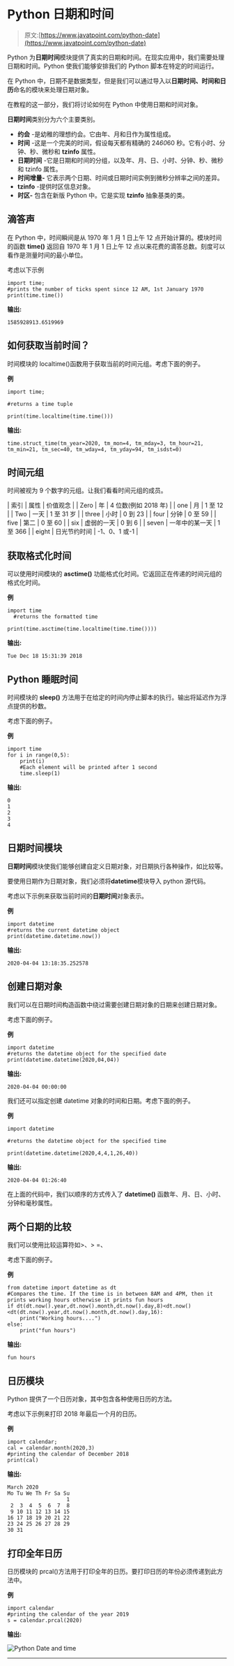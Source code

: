 # Python 日期和时间

> 原文:[https://www.javatpoint.com/python-date](https://www.javatpoint.com/python-date)

Python 为**日期时间**模块提供了真实的日期和时间。在现实应用中，我们需要处理日期和时间。Python 使我们能够安排我们的 Python 脚本在特定的时间运行。

在 Python 中，日期不是数据类型，但是我们可以通过导入以**日期时间、时间和日历**命名的模块来处理日期对象。

在教程的这一部分，我们将讨论如何在 Python 中使用日期和时间对象。

**日期时间**类别分为六个主要类别。

*   **约会** -是幼稚的理想约会。它由年、月和日作为属性组成。
*   **时间** -这是一个完美的时间，假设每天都有精确的 24*60*60 秒。它有小时、分钟、秒、微秒和 **tzinfo** 属性。
*   **日期时间** -它是日期和时间的分组，以及年、月、日、小时、分钟、秒、微秒和 tzinfo 属性。
*   **时间增量-** 它表示两个日期、时间或日期时间实例到微秒分辨率之间的差异。
*   **tzinfo** -提供时区信息对象。
*   **时区-** 包含在新版 Python 中。它是实现 **tzinfo** 抽象基类的类。

## 滴答声

在 Python 中，时间瞬间是从 1970 年 1 月 1 日上午 12 点开始计算的。模块时间的函数 **time()** 返回自 1970 年 1 月 1 日上午 12 点以来花费的滴答总数。刻度可以看作是测量时间的最小单位。

考虑以下示例

```
import time;
#prints the number of ticks spent since 12 AM, 1st January 1970
print(time.time())

```

**输出:**

```
1585928913.6519969

```

## 如何获取当前时间？

时间模块的 localtime()函数用于获取当前的时间元组。考虑下面的例子。

**例**

```
import time;  

#returns a time tuple   

print(time.localtime(time.time()))

```

**输出:**

```
time.struct_time(tm_year=2020, tm_mon=4, tm_mday=3, tm_hour=21, tm_min=21, tm_sec=40, tm_wday=4, tm_yday=94, tm_isdst=0)

```

## 时间元组

时间被视为 9 个数字的元组。让我们看看时间元组的成员。

| 索引 | 属性 | 价值观念 |
| Zero | 年 | 4 位数(例如 2018 年) |
| one | 月 | 1 至 12 |
| Two | 一天 | 1 至 31 岁 |
| three | 小时 | 0 到 23 |
| four | 分钟 | 0 至 59 |
| five | 第二 | 0 至 60 |
| six | 虚弱的一天 | 0 到 6 |
| seven | 一年中的某一天 | 1 至 366 |
| eight | 日光节约时间 | -1、0、1 或-1 |

## 获取格式化时间

可以使用时间模块的 **asctime()** 功能格式化时间。它返回正在传递的时间元组的格式化时间。

**例**

```
import time  
  #returns the formatted time    

print(time.asctime(time.localtime(time.time())))

```

**输出:**

```
Tue Dec 18 15:31:39 2018

```

## Python 睡眠时间

时间模块的 **sleep()** 方法用于在给定的时间内停止脚本的执行。输出将延迟作为浮点提供的秒数。

考虑下面的例子。

**例**

```
import time
for i in range(0,5):
    print(i)
    #Each element will be printed after 1 second
    time.sleep(1)

```

**输出:**

```
0
1
2
3
4

```

## 日期时间模块

**日期时间**模块使我们能够创建自定义日期对象，对日期执行各种操作，如比较等。

要使用日期作为日期对象，我们必须将**datetime**模块导入 python 源代码。

考虑以下示例来获取当前时间的**日期时间**对象表示。

**例**

```
import datetime
#returns the current datetime object   
print(datetime.datetime.now())  

```

**输出:**

```
2020-04-04 13:18:35.252578

```

## 创建日期对象

我们可以在日期时间构造函数中绕过需要创建日期对象的日期来创建日期对象。

考虑下面的例子。

**例**

```
import datetime  
#returns the datetime object for the specified date  
print(datetime.datetime(2020,04,04))  

```

**输出:**

```
2020-04-04 00:00:00

```

我们还可以指定创建 datetime 对象的时间和日期。考虑下面的例子。

**例**

```
import datetime

#returns the datetime object for the specified time    

print(datetime.datetime(2020,4,4,1,26,40))  

```

**输出:**

```
2020-04-04 01:26:40

```

在上面的代码中，我们以顺序的方式传入了 **datetime()** 函数年、月、日、小时、分钟和毫秒属性。

## 两个日期的比较

我们可以使用比较运算符如>、> =、

考虑下面的例子。

**例**

```
from datetime import datetime as dt  
#Compares the time. If the time is in between 8AM and 4PM, then it prints working hours otherwise it prints fun hours  
if dt(dt.now().year,dt.now().month,dt.now().day,8)<dt.now()<dt(dt.now().year,dt.now().month,dt.now().day,16):  
    print("Working hours....")  
else:  
    print("fun hours") 

```

**输出:**

```
fun hours

```

## 日历模块

Python 提供了一个日历对象，其中包含各种使用日历的方法。

考虑以下示例来打印 2018 年最后一个月的日历。

**例**

```
import calendar;  
cal = calendar.month(2020,3)  
#printing the calendar of December 2018  
print(cal)  

```

**输出:**

```
March 2020
Mo Tu We Th Fr Sa Su
                   1
 2  3  4  5  6  7  8
 9 10 11 12 13 14 15
16 17 18 19 20 21 22
23 24 25 26 27 28 29
30 31

```

## 打印全年日历

日历模块的 prcal()方法用于打印全年的日历。要打印日历的年份必须传递到此方法中。

**例**

```
import calendar  
#printing the calendar of the year 2019  
s = calendar.prcal(2020)

```

**输出:**

![Python Date and time](../Images/dad88516687d0ffd2db69d6126f4b657.png)

* * *